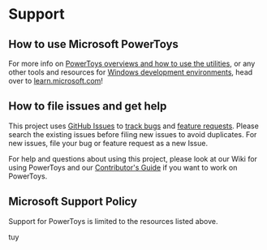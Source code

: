 # Support


## How to use Microsoft PowerToys 

For more info on [PowerToys overviews and how to use the utilities][usingPowerToys-docs-link], or any other tools and resources for [Windows development environments](https://learn.microsoft.com/windows/dev-environment/overview), head over to [learn.microsoft.com][usingPowerToys-docs-link]! 

## How to file issues and get help  

This project uses [GitHub Issues][gh-issue] to [track bugs][gh-bug] and [feature requests][gh-feature]. Please search the existing issues before filing new issues to avoid duplicates.  For new issues, file your bug or 
feature request as a new Issue.

For help and questions about using this project, please look at our Wiki for using PowerToys and our [Contributor's Guide][contributor] if you want to work on PowerToys.

## Microsoft Support Policy  

Support for PowerToys is limited to the resources listed above.

[gh-issue]: https://github.com/microsoft/PowerToys/issues/new/choose
[gh-bug]: https://github.com/microsoft/PowerToys/issues/new?assignees=&labels=Issue-Bug&template=bug_report.md&title=
[gh-feature]: https://github.com/microsoft/PowerToys/issues/new?assignees=&labels=&template=feature_request.md&title=
[wiki]: https://github.com/microsoft/PowerToys/wiki
[contributor]: https://github.com/microsoft/PowerToys/blob/main/CONTRIBUTING.md
[usingPowerToys-docs-link]: https://aka.ms/powertoys-docs
tuy